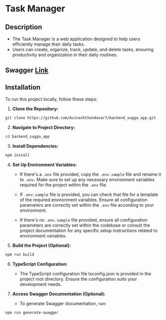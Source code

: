 # Task Manager

## Description

- The Task Manager is a web application designed to help users efficiently manage their daily tasks.
- Users can create, organize, track, update, and delete tasks, ensuring productivity and organization in their daily routines.

## Swagger [Link](https://backend-sugga-app.onrender.com/api-docs/)

## Installation

To run this project locally, follow these steps:

1. **Clone the Repository:**

```bash
git clone https://github.com/AvinashChandavar7/backend_sugga_app.git
```

2. **Navigate to Project Directory:**

```bash
cd backend_sugga_app
```

3. **Install Dependencies:**

```bash
npm install
```

4. **Set Up Environment Variables:**

   - If there's a `.env` file provided, copy the `.env.sample` file and rename it to `.env`. Make sure to set up any necessary environment variables required for the project within the `.env` file.

   - If `.env.sample` file is provided, you can check that file for a template of the required environment variables. Ensure all configuration parameters are correctly set within the `.env` file according to your environment.

   - If there's no `.env.sample` file provided, ensure all configuration parameters are correctly set within the codebase or consult the project documentation for any specific setup instructions related to environment variables.

5. **Build the Project (Optional):**

```bash
npm run build
```

6. **TypeScript Configuration:**

   - The TypeScript configuration file tsconfig.json is provided in the project root directory. Ensure the configuration suits your development needs.

7. **Access Swagger Documentation (Optional):**

   - To generate Swagger documentation, run:

```bash
npm run generate-swagger
```
